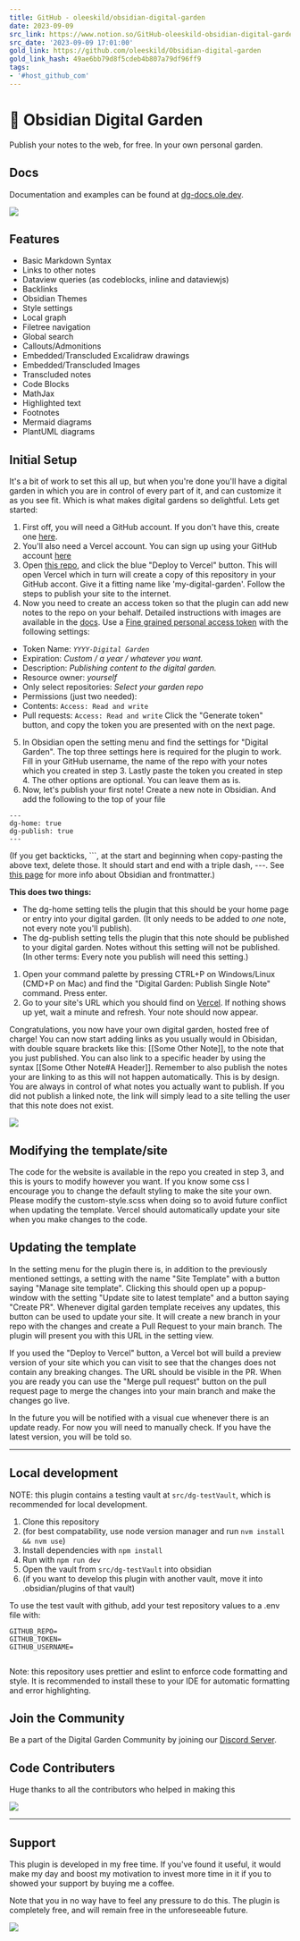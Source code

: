 ```yaml
---
title: GitHub - oleeskild/obsidian-digital-garden
date: 2023-09-09
src_link: https://www.notion.so/GitHub-oleeskild-obsidian-digital-garden-ce1862ec271f458ab48f54c4291cba09
src_date: '2023-09-09 17:01:00'
gold_link: https://github.com/oleeskild/Obsidian-digital-garden
gold_link_hash: 49ae6bb79d8f5cdeb4b807a79df96ff9
tags:
- '#host_github_com'
---
```


🏡 Obsidian Digital Garden
=========================


Publish your notes to the web, for free. In your own personal garden.


Docs
----


Documentation and examples can be found at [dg-docs.ole.dev](https://dg-docs.ole.dev/).


[![](https://raw.githubusercontent.com/oleeskild/obsidian-digital-garden/main/img/dg-demo.gif)](https://raw.githubusercontent.com/oleeskild/obsidian-digital-garden/main/img/dg-demo.gif)


Features
--------


* Basic Markdown Syntax
* Links to other notes
* Dataview queries (as codeblocks, inline and dataviewjs)
* Backlinks
* Obsidian Themes
* Style settings
* Local graph
* Filetree navigation
* Global search
* Callouts/Admonitions
* Embedded/Transcluded Excalidraw drawings
* Embedded/Transcluded Images
* Transcluded notes
* Code Blocks
* MathJax
* Highlighted text
* Footnotes
* Mermaid diagrams
* PlantUML diagrams


Initial Setup
-------------


It's a bit of work to set this all up, but when you're done you'll have a digital garden in which you are in control of every part of it, and can customize it as you see fit. Which is what makes digital gardens so delightful.
Lets get started:


1. First off, you will need a GitHub account. If you don't have this, create one [here](https://github.com/signup).
2. You'll also need a Vercel account. You can sign up using your GitHub account [here](https://vercel.com/signup)
3. Open [this repo](https://github.com/oleeskild/digitalgarden), and click the blue "Deploy to Vercel" button. This will open Vercel which in turn will create a copy of this repository in your GitHub accont. Give it a fitting name like 'my-digital-garden'. Follow the steps to publish your site to the internet.
4. Now you need to create an access token so that the plugin can add new notes to the repo on your behalf. Detailed instructions with images are available in the [docs](https://dg-docs.ole.dev/advanced/fine-grained-access-token/). Use a [Fine grained personal access token](https://github.com/settings/personal-access-tokens/new) with the following settings:
- Token Name: *`YYYY-Digital Garden`*
- Expiration: *Custom / a year / whatever you want.*
- Description: *Publishing content to the digital garden.*
- Resource owner: *yourself*
- Only select repositories: *Select your garden repo*
- Permissions (just two needed):
- Contents: `Access: Read and write`
- Pull requests: `Access: Read and write`
Click the "Generate token" button, and copy the token you are presented with on the next page.
5. In Obsidian open the setting menu and find the settings for "Digital Garden". The top three settings here is required for the plugin to work.
Fill in your GitHub username, the name of the repo with your notes which you created in step 3. Lastly paste the token you created in step 4. The other options are optional. You can leave them as is.
6. Now, let's publish your first note! Create a new note in Obsidian. And add the following to the top of your file



```
---
dg-home: true
dg-publish: true
---

```

(If you get backticks, ```, at the start and beginning when copy-pasting the above text, delete those. It should start and end with a triple dash, ---. See [this page](https://help.obsidian.md/Advanced+topics/YAML+front+matter) for more info about Obsidian and frontmatter.)


**This does two things:**


* The dg-home setting tells the plugin that this should be your home page or entry into your digital garden. (It only needs to be added to *one* note, not every note you'll publish).
* The dg-publish setting tells the plugin that this note should be published to your digital garden. Notes without this setting will not be published. (In other terms: Every note you publish will need this setting.)


1. Open your command palette by pressing CTRL+P on Windows/Linux (CMD+P on Mac) and find the "Digital Garden: Publish Single Note" command. Press enter.
2. Go to your site's URL which you should find on [Vercel](https://vercel.com/dashboard). If nothing shows up yet, wait a minute and refresh. Your note should now appear.


Congratulations, you now have your own digital garden, hosted free of charge!
You can now start adding links as you usually would in Obisidan, with double square brackets like this: [[Some Other Note]], to the note that you just published. You can also link to a specific header by using the syntax [[Some Other Note#A Header]]. Remember to also publish the notes your are linking to as this will not happen automatically. This is by design. You are always in control of what notes you actually want to publish. If you did not publish a linked note, the link will simply lead to a site telling the user that this note does not exist.


[![](https://raw.githubusercontent.com/oleeskild/obsidian-digital-garden/main/img/new-note-demo.gif)](https://raw.githubusercontent.com/oleeskild/obsidian-digital-garden/main/img/new-note-demo.gif)


Modifying the template/site
---------------------------


The code for the website is available in the repo you created in step 3, and this is yours to modify however you want. If you know some css I encourage you to change the default styling to make the site your own. Please modify the custom-style.scss when doing so to avoid
future conflict when updating the template. Vercel should automatically update your site when you make changes to the code.


Updating the template
---------------------


In the setting menu for the plugin there is, in addition to the previously mentioned settings, a setting with the name "Site Template" with a button saying "Manage site template". Clicking this should open up a popup-window with the setting "Update site to latest template" and a button saying "Create PR". Whenever digital garden template receives any updates, this button can be used to update your site. It will create a new branch in your repo with the changes and create a Pull Request to your main branch. The plugin will present you with this URL in the setting view.


If you used the "Deploy to Vercel" button, a Vercel bot will build a preview version of your site which you can visit to see that the changes does not contain any breaking changes. The URL should be visible in the PR.
When you are ready you can use the "Merge pull request" button on the pull request page to merge the changes into your main branch and make the changes go live.


In the future you will be notified with a visual cue whenever there is an update ready. For now you will need to manually check. If you have the latest version, you will be told so.




---


Local development
-----------------


NOTE: this plugin contains a testing vault at `src/dg-testVault`, which is recommended for local development.


1. Clone this repository
2. (for best compatability, use node version manager and run `nvm install && nvm use`)
3. Install dependencies with `npm install`
4. Run with `npm run dev`
5. Open the vault from `src/dg-testVault` into obsidian
6. (if you want to develop this plugin with another vault, move it into .obsidian/plugins of that vault)


To use the test vault with github, add your test repository values to a .env file with:



```
GITHUB_REPO=
GITHUB_TOKEN=
GITHUB_USERNAME=


```

Note: this repository uses prettier and eslint to enforce code formatting and style. It is recommended to install these to your IDE for automatic formatting and error highlighting.


Join the Community
------------------


Be a part of the Digital Garden Community by joining our [Discord Server](https://discord.gg/Z46n2RNX8e).


Code Contributers
-----------------


Huge thanks to all the contributors who helped in making this


[![](https://camo.githubusercontent.com/6b8b7bb2b84556c6ce67b464f74bbe34a2d360b4625c0f86436bcb7345e187b0/68747470733a2f2f636f6e747269622e726f636b732f696d6167653f7265706f3d6f6c6565736b696c642f6f6273696469616e2d6469676974616c2d67617264656e)](https://github.com/oleeskild/obsidian-digital-garden/graphs/contributors)


---


Support
-------


This plugin is developed in my free time. If you've found it useful, it would make my day and boost my motivation to invest more time in it if you to showed your support by buying me a coffee.


Note that you in no way have to feel any pressure to do this. The plugin is completely free, and will remain free in the unforeseeable future.


[![](https://camo.githubusercontent.com/825bd63af9b42adb303c4a569f7ec811afe5cddaa4c7129674d355df01059cc4/68747470733a2f2f63646e2e6b6f2d66692e636f6d2f63646e2f6b6f6669332e706e673f763d33)](https://ko-fi.com/oleeskild)